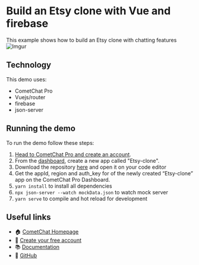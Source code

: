 # Build an Etsy clone with Vue and firebase

This example shows how to build an Etsy clone with chatting features
![Imgur](https://i.imgur.com/gCBC3iy.png)
## Technology
This demo uses:
* CometChat Pro
* Vuejs/router
* firebase
* json-server

## Running the demo
To run the demo follow these steps:
1. [Head to CometChat Pro and create an account](https://www.cometchat.com).
2. From the [dashboard](https://app.cometchat.com), create a new app called "Etsy-clone".
4. Download the repository [here](https://github.com/iamfortune/Etsy-clone) and open it on your code editor
3. Get the appId, region and auth_key for of the newly created “Etsy-clone” app on the CometChat Pro Dashboard.
4. `yarn install` to install all dependencies
5. `npx json-server --watch mockData.json` to watch mock server
6. `yarn serve` to compile and hot reload for development


## Useful links

- 🏠 [CometChat Homepage](https://www.cometchat.com)
- 🚀 [Create your free account](https://app.cometchat.com/signup)
- 📚 [Documentation](https://prodocs.cometchat.com)
- 👾 [GitHub](https://www.github.com/cometchat-pro)
